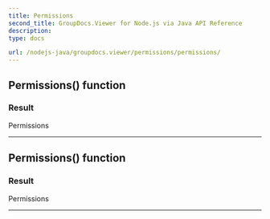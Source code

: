 ```yaml
---
title: Permissions
second_title: GroupDocs.Viewer for Node.js via Java API Reference
description: 
type: docs

url: /nodejs-java/groupdocs.viewer/permissions/permissions/
---
```


## Permissions() function


### Result
Permissions


---


## Permissions() function


### Result
Permissions


---


